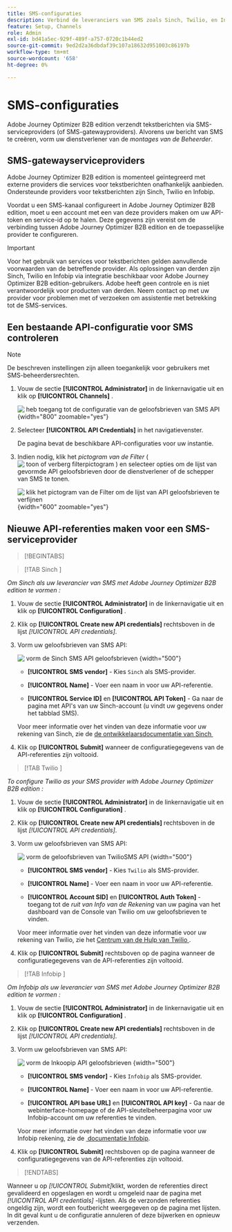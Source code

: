 ```yaml
---
title: SMS-configuraties
description: Verbind de leveranciers van SMS zoals Sinch, Twilio, en Infobip met API geloofsbrieven om tekstoverseinen in de reizen van Journey Optimizer B2B edition toe te laten.
feature: Setup, Channels
role: Admin
exl-id: bd41a5ec-929f-489f-a757-0720c1b44ed2
source-git-commit: 9ed2d2a36dbdaf39c107a18632d951003c86197b
workflow-type: tm+mt
source-wordcount: '658'
ht-degree: 0%

---
```


# SMS-configuraties

Adobe Journey Optimizer B2B edition verzendt tekstberichten via SMS-serviceproviders (of SMS-gatewayproviders). Alvorens uw bericht van SMS te creëren, vorm uw dienstverlener van de _montages van de Beheerder_.

## SMS-gatewayserviceproviders

Adobe Journey Optimizer B2B edition is momenteel geïntegreerd met externe providers die services voor tekstberichten onafhankelijk aanbieden. Ondersteunde providers voor tekstberichten zijn Sinch, Twilio en Infobip.

Voordat u een SMS-kanaal configureert in Adobe Journey Optimizer B2B edition, moet u een account met een van deze providers maken om uw API-token en service-id op te halen. Deze gegevens zijn vereist om de verbinding tussen Adobe Journey Optimizer B2B edition en de toepasselijke provider te configureren.

>[!IMPORTANT]
>
>Voor het gebruik van services voor tekstberichten gelden aanvullende voorwaarden van de betreffende provider. Als oplossingen van derden zijn Sinch, Twilio en Infobip via integratie beschikbaar voor Adobe Journey Optimizer B2B edition-gebruikers. Adobe heeft geen controle en is niet verantwoordelijk voor producten van derden. Neem contact op met uw provider voor problemen met of verzoeken om assistentie met betrekking tot de SMS-services.

## Een bestaande API-configuratie voor SMS controleren

>[!NOTE]
>
>De beschreven instellingen zijn alleen toegankelijk voor gebruikers met SMS-beheerdersrechten.

1. Vouw de sectie **[!UICONTROL Administrator]** in de linkernavigatie uit en klik op **[!UICONTROL Channels]** .

   ![&#x200B; heb toegang tot de configuratie van de geloofsbrieven van SMS API &#x200B;](./assets/config-sms-api.png){width="800" zoomable="yes"}

1. Selecteer **[!UICONTROL API Credentials]** in het navigatievenster.

   De pagina bevat de beschikbare API-configuraties voor uw instantie.

1. Indien nodig, klik het _pictogram van de Filter_ ( ![&#x200B; toon of verberg filterpictogram &#x200B;](../assets/do-not-localize/icon-filter.svg)) en selecteer opties om de lijst van gevormde API geloofsbrieven door de dienstverlener of de schepper van SMS te tonen.

   ![&#x200B; klik het pictogram van de Filter om de lijst van API geloofsbrieven te verfijnen &#x200B;](./assets/config-sms-api-filter.png){width="600" zoomable="yes"}

## Nieuwe API-referenties maken voor een SMS-serviceprovider

>[!BEGINTABS]

>[!TAB  Sinch ]

_Om Sinch als uw leverancier van SMS met Adobe Journey Optimizer B2B edition te vormen :_

1. Vouw de sectie **[!UICONTROL Administrator]** in de linkernavigatie uit en klik op **[!UICONTROL Configuration]** .

1. Klik op **[!UICONTROL Create new API credentials]** rechtsboven in de lijst _[!UICONTROL API credentials]_.

1. Vorm uw geloofsbrieven van SMS API:

   ![&#x200B; vorm de Sinch SMS API geloofsbrieven &#x200B;](./assets/config-sms-api-sinch.png){width="500"}

   * **[!UICONTROL SMS vendor]** - Kies `Sinch` als SMS-provider.

   * **[!UICONTROL Name]** - Voer een naam in voor uw API-referentie.

   * **[!UICONTROL Service ID]** en **[!UICONTROL API Token]** - Ga naar de pagina met API&#39;s van uw Sinch-account (u vindt uw gegevens onder het tabblad SMS).

   Voor meer informatie over het vinden van deze informatie voor uw rekening van Sinch, zie de [&#x200B; de ontwikkelaarsdocumentatie van Sinch &#x200B;](https://developers.sinch.com/docs/sms/getting-started/#2-get-credentials)

1. Klik op **[!UICONTROL Submit]** wanneer de configuratiegegevens van de API-referenties zijn voltooid.

>[!TAB  Twilio ]

_To configure Twilio as your SMS provider with Adobe Journey Optimizer B2B edition :_

1. Vouw de sectie **[!UICONTROL Administrator]** in de linkernavigatie uit en klik op **[!UICONTROL Configuration]** .

1. Klik op **[!UICONTROL Create new API credentials]** rechtsboven in de lijst _[!UICONTROL API credentials]_.

1. Vorm uw geloofsbrieven van SMS API:

   ![&#x200B; vorm de geloofsbrieven van TwilioSMS API &#x200B;](./assets/config-sms-api-twilio.png){width="500"}

   * **[!UICONTROL SMS vendor]** - Kies `Twilio` als SMS-provider.

   * **[!UICONTROL Name]** - Voer een naam in voor uw API-referentie.

   * **[!UICONTROL Account SID]** en **[!UICONTROL Auth Token]** - toegang tot de _ruit van Info van de Rekening_ van uw pagina van het dashboard van de Console van Twilio om uw geloofsbrieven te vinden.

   Voor meer informatie over het vinden van deze informatie voor uw rekening van Twilio, zie het [&#x200B; Centrum van de Hulp van Twilio &#x200B;](https://help.twilio.com/articles/14726256820123-What-is-a-Twilio-Account-SID-and-where-can-I-find-it-).

1. Klik op **[!UICONTROL Submit]** rechtsboven op de pagina wanneer de configuratiegegevens van de API-referenties zijn voltooid.

>[!TAB  Infobip ]

_Om Infobip als uw leverancier van SMS met Adobe Journey Optimizer B2B edition te vormen :_

1. Vouw de sectie **[!UICONTROL Administrator]** in de linkernavigatie uit en klik op **[!UICONTROL Configuration]** .

1. Klik op **[!UICONTROL Create new API credentials]** rechtsboven in de lijst _[!UICONTROL API credentials]_.

1. Vorm uw geloofsbrieven van SMS API:

   ![&#x200B; vorm de Inkoopip API geloofsbrieven &#x200B;](./assets/config-sms-api-infobip.png){width="500"}

   * **[!UICONTROL SMS vendor]** - Kies `Infobip` als SMS-provider.

   * **[!UICONTROL Name]** - Voer een naam in voor uw API-referentie.

   * **[!UICONTROL API base URL]** en **[!UICONTROL API key]** - Ga naar de webinterface-homepage of de API-sleutelbeheerpagina voor uw Infobip-account om uw referenties te vinden.

   Voor meer informatie over het vinden van deze informatie voor uw Infobip rekening, zie de [&#x200B; documentatie Infobip &#x200B;](https://www.infobip.com/docs/api/_blank).

1. Klik op **[!UICONTROL Submit]** rechtsboven op de pagina wanneer de configuratiegegevens van de API-referenties zijn voltooid.

>[!ENDTABS]

Wanneer u op _[!UICONTROL Submit]_&#x200B;klikt, worden de referenties direct gevalideerd en opgeslagen en wordt u omgeleid naar de pagina met&#x200B;_[!UICONTROL API credentials]_ -lijsten. Als de verzonden referenties ongeldig zijn, wordt een foutbericht weergegeven op de pagina met lijsten. In dit geval kunt u de configuratie annuleren of deze bijwerken en opnieuw verzenden.
